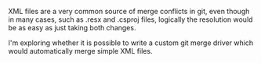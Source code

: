 XML files are a very common source of merge conflicts in git, even though in many cases, such as .resx and .csproj files, logically the resolution would be as easy as just taking both changes.

I'm exploring whether it is possible to write a custom git merge driver which would automatically merge simple XML files.
